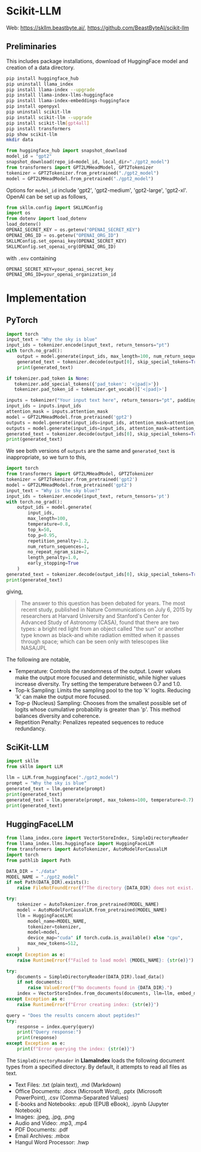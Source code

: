 # Scikit-LLM

Web: <https://skllm.beastbyte.ai/>, <https://github.com/BeastByteAI/scikit-llm>

## Preliminaries

This includes package installations, download of HuggingFace model and creation of a data directory.

```bash
pip install huggingface_hub
pip uninstall llama_index
pip install llama-index --upgrade
pip install llama-index-llms-huggingface
pip install llama-index-embeddings-huggingface
pip install openpyxl
pip uninstall scikit-llm
pip install scikit-llm --upgrade
pip install scikit-llm[gpt4all]
pip install transformers
pip show scikit-llm
mkdir data
```

```python
from huggingface_hub import snapshot_download
model_id = "gpt2"
snapshot_download(repo_id=model_id, local_dir="./gpt2_model")
from transformers import GPT2LMHeadModel, GPT2Tokenizer
tokenizer = GPT2Tokenizer.from_pretrained("./gpt2_model")
model = GPT2LMHeadModel.from_pretrained("./gpt2_model")
```

Options for `model_id` include 'gpt2', 'gpt2-medium', 'gpt2-large', 'gpt2-xl'.
OpenAI can be set up as follows,

```python
from skllm.config import SKLLMConfig
import os
from dotenv import load_dotenv
load_dotenv()
OPENAI_SECRET_KEY = os.getenv("OPENAI_SECRET_KEY")
OPENAI_ORG_ID = os.getenv("OPENAI_ORG_ID")
SKLLMConfig.set_openai_key(OPENAI_SECRET_KEY)
SKLLMConfig.set_openai_org(OPENAI_ORG_ID)
```

with `.env` containing

```
OPENAI_SECRET_KEY=your_openai_secret_key
OPENAI_ORG_ID=your_openai_organization_id
```

# Implementation

## PyTorch

```python
import torch
input_text = "Why the sky is blue"
input_ids = tokenizer.encode(input_text, return_tensors="pt")
with torch.no_grad():
    output = model.generate(input_ids, max_length=100, num_return_sequences=1, no_repeat_ngram_size=2, temperature=0.7)
    generated_text = tokenizer.decode(output[0], skip_special_tokens=True)
    print(generated_text)

if tokenizer.pad_token is None:
   tokenizer.add_special_tokens({'pad_token': '<|pad|>'})
   tokenizer.pad_token_id = tokenizer.get_vocab()['<|pad|>']

inputs = tokenizer("Your input text here", return_tensors="pt", padding=True, truncation=True)
input_ids = inputs.input_ids
attention_mask = inputs.attention_mask
model = GPT2LMHeadModel.from_pretrained('gpt2')
outputs = model.generate(input_ids=input_ids, attention_mask=attention_mask, max_length=50)
outputs = model.generate(input_ids=input_ids, attention_mask=attention_mask, pad_token_id=tokenizer.pad_token_id, max_length=50)
generated_text = tokenizer.decode(output_ids[0], skip_special_tokens=True)
print(generated_text)
```

We see both versions of `outputs` are the same and `generated_text` is inappropriate, so we turn to this,

```python
import torch
from transformers import GPT2LMHeadModel, GPT2Tokenizer
tokenizer = GPT2Tokenizer.from_pretrained('gpt2')
model = GPT2LMHeadModel.from_pretrained('gpt2')
input_text = "Why is the sky blue?"
input_ids = tokenizer.encode(input_text, return_tensors='pt')
with torch.no_grad():
    output_ids = model.generate(
        input_ids,
        max_length=100,
        temperature=0.8,
        top_k=50,
        top_p=0.95,
        repetition_penalty=1.2,
        num_return_sequences=1,
        no_repeat_ngram_size=2,
        length_penalty=1.0,
        early_stopping=True
    )
generated_text = tokenizer.decode(output_ids[0], skip_special_tokens=True)
print(generated_text)
```

giving,

> The answer to this question has been debated for years. The most recent study, published in Nature Communications on July 6, 2015 by researchers at Harvard University and Stanford's Center for Advanced Study of Astronomy (CASA), found that there are two types: a bright red light from an object called "the sun" or another type known as black-and white radiation emitted when it passes through space; which can be seen only with telescopes like NASA/JPL

The following are notable,

* Temperature: Controls the randomness of the output. Lower values make the output more focused and deterministic, while higher values increase diversity. Try setting the temperature between 0.7 and 1.0.
* Top-k Sampling: Limits the sampling pool to the top 'k' logits. Reducing 'k' can make the output more focused.
* Top-p (Nucleus) Sampling: Chooses from the smallest possible set of logits whose cumulative probability is greater than 'p'. This method balances diversity and coherence.
* Repetition Penalty: Penalizes repeated sequences to reduce redundancy.

## SciKit-LLM

```python
import skllm
from skllm import LLM

llm = LLM.from_huggingface("./gpt2_model")
prompt = "Why the sky is blue"
generated_text = llm.generate(prompt)
print(generated_text)
generated_text = llm.generate(prompt, max_tokens=100, temperature=0.7)
print(generated_text)
```

## HuggingFaceLLM

```python
from llama_index.core import VectorStoreIndex, SimpleDirectoryReader
from llama_index.llms.huggingface import HuggingFaceLLM
from transformers import AutoTokenizer, AutoModelForCausalLM
import torch
from pathlib import Path

DATA_DIR = "./data"
MODEL_NAME = "./gpt2_model"
if not Path(DATA_DIR).exists():
    raise FileNotFoundError(f"The directory {DATA_DIR} does not exist. Please add documents.")

try:
    tokenizer = AutoTokenizer.from_pretrained(MODEL_NAME)
    model = AutoModelForCausalLM.from_pretrained(MODEL_NAME)
    llm = HuggingFaceLLM(
        model_name=MODEL_NAME,
        tokenizer=tokenizer,
        model=model,
        device_map="cuda" if torch.cuda.is_available() else "cpu",
        max_new_tokens=512,
    )
except Exception as e:
    raise RuntimeError(f"Failed to load model {MODEL_NAME}: {str(e)}")

try:
    documents = SimpleDirectoryReader(DATA_DIR).load_data()
    if not documents:
        raise ValueError(f"No documents found in {DATA_DIR}.")
    index = VectorStoreIndex.from_documents(documents, llm=llm, embed_model='local')
except Exception as e:
    raise RuntimeError(f"Error creating index: {str(e)}")

query = "Does the results concern about peptides?"
try:
    response = index.query(query)
    print("Query response:")
    print(response)
except Exception as e:
    print(f"Error querying the index: {str(e)}")

```

The `SimpleDirectoryReader` in **LlamaIndex** loads the following document types from a specified directory. By default, it attempts to 
read all files as text.

* Text Files: .txt (plain text), .md (Markdown)
* Office Documents: .docx (Microsoft Word), .pptx (Microsoft PowerPoint), .csv (Comma-Separated Values)
* E-books and Notebooks: .epub (EPUB eBook), .ipynb (Jupyter Notebook)
* Images: .jpeg, .jpg, .png
* Audio and Video: .mp3, .mp4
* PDF Documents: .pdf
* Email Archives: .mbox
* Hangul Word Processor: .hwp
